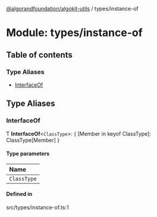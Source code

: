 [@algorandfoundation/algokit-utils](../README.md) / types/instance-of

# Module: types/instance-of

## Table of contents

### Type Aliases

- [InterfaceOf](types_instance_of.md#interfaceof)

## Type Aliases

### InterfaceOf

Ƭ **InterfaceOf**\<`ClassType`\>: \{ [Member in keyof ClassType]: ClassType[Member] }

#### Type parameters

| Name |
| :------ |
| `ClassType` |

#### Defined in

src/types/instance-of.ts:1
